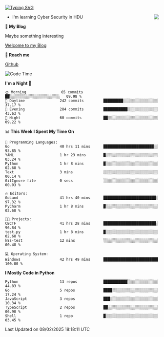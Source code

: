 [![Typing SVG](https://readme-typing-svg.herokuapp.com?font=Fira+Code&pause=1000&random=false&width=450&height=60&lines=Hello+%F0%9F%91%8B%F0%9F%8F%BB;I'm+JBNRZ)](https://git.io/typing-svg)

<a href="#">
  <img align="right" src="https://github-readme-stats.vercel.app/api?username=JBNRZ&show_icons=true&bg_color=15,f2f7fd,E0EAFC" />
</a>

- I'm learning Cyber Security in HDU

 **🌱 My Blog**

Maybe something interesting

[Welcome to my Blog](https://jbnrz.com.cn/)

 **💬 Reach me** 

[Github](https://github.com/JBNRZ)


<!--START_SECTION:waka-->
![Code Time](http://img.shields.io/badge/Code%20Time-950%20hrs%2055%20mins-blue)

**I'm a Night 🦉** 

```text
🌞 Morning                65 commits          ██░░░░░░░░░░░░░░░░░░░░░░░   09.98 % 
🌆 Daytime                242 commits         █████████░░░░░░░░░░░░░░░░   37.17 % 
🌃 Evening                284 commits         ███████████░░░░░░░░░░░░░░   43.63 % 
🌙 Night                  60 commits          ██░░░░░░░░░░░░░░░░░░░░░░░   09.22 % 
```


📊 **This Week I Spent My Time On** 

```text
💬 Programming Languages: 
Go                       40 hrs 11 mins      ███████████████████████░░   93.85 % 
YAML                     1 hr 23 mins        █░░░░░░░░░░░░░░░░░░░░░░░░   03.24 % 
Python                   1 hr 8 mins         █░░░░░░░░░░░░░░░░░░░░░░░░   02.68 % 
Text                     3 mins              ░░░░░░░░░░░░░░░░░░░░░░░░░   00.14 % 
GitIgnore file           0 secs              ░░░░░░░░░░░░░░░░░░░░░░░░░   00.03 % 

🔥 Editors: 
GoLand                   41 hrs 40 mins      ████████████████████████░   97.32 % 
PyCharm                  1 hr 8 mins         █░░░░░░░░░░░░░░░░░░░░░░░░   02.68 % 

🐱‍💻 Projects: 
CBCTF                    41 hrs 28 mins      ████████████████████████░   96.84 % 
test.py                  1 hr 8 mins         █░░░░░░░░░░░░░░░░░░░░░░░░   02.68 % 
k8s-test                 12 mins             ░░░░░░░░░░░░░░░░░░░░░░░░░   00.48 % 

💻 Operating System: 
Windows                  42 hrs 49 mins      █████████████████████████   100.00 % 
```

**I Mostly Code in Python** 

```text
Python                   13 repos            ███████████░░░░░░░░░░░░░░   44.83 % 
Go                       5 repos             ████░░░░░░░░░░░░░░░░░░░░░   17.24 % 
JavaScript               3 repos             ███░░░░░░░░░░░░░░░░░░░░░░   10.34 % 
TypeScript               2 repos             ██░░░░░░░░░░░░░░░░░░░░░░░   06.90 % 
Shell                    1 repo              █░░░░░░░░░░░░░░░░░░░░░░░░   03.45 % 
```




 Last Updated on 08/02/2025 18:18:11 UTC
<!--END_SECTION:waka-->
